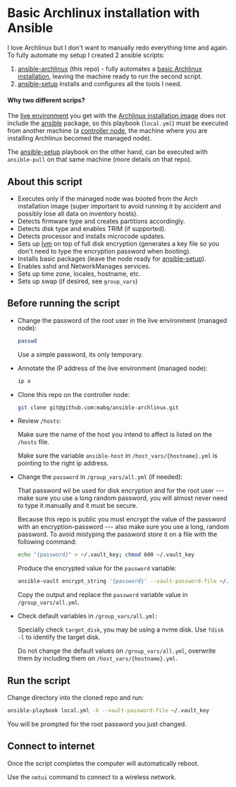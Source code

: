 # Basic Archlinux installation with Ansible

I love Archlinux but I don't want to manually redo everything time and again. To fully automate my setup I created 2 ansible scripts:

1. [ansible-archlinux](https://github.com/mabq/ansible-archlinux) (this repo) - fully automates a [basic Archlinux installation](https://wiki.archlinux.org/title/Installation_guide), leaving the machine ready to run the second script.
2. [ansible-setup](https://github.com/mabq/ansible-setup) installs and configures all the tools I need.

#### Why two different scrips?

The [live environment](https://wiki.archlinux.org/title/Installation_guide#Boot_the_live_environment) you get with the [Archlinux installation image](https://archlinux.org/download/) does not include the [ansible](https://archlinux.org/packages/extra/any/ansible/) package, so this playbook (`local.yml`) must be executed from another machine (a [controller node](https://docs.ansible.com/ansible/latest/getting_started/index.html#getting-started-with-ansible), the machine where you are installing Archlinux becomed the managed node).

The [ansible-setup](https://github.com/mabq/ansible-setup) playbook on the other hand, can be executed with `ansible-pull` on that same machine (more details on that repo).


## About this script

   - Executes only if the managed node was booted from the Arch installation image (super important to avoid running it by accident and possibly lose all data on inventory hosts).
   - Detects firmware type and creates partitions accordingly.
   - Detects disk type and enables TRIM (if supported).
   - Detects processor and installs microcode updates.
   - Sets up [lvm](https://wiki.archlinux.org/title/LVM) on top of full disk encryption (generates a key file so you don't need to type the encryption password when booting).
   - Installs basic packages (leave the node ready for [ansible-setup](https://github.com/mabq/ansible-setup)).
   - Enables sshd and NetworkManages services.
   - Sets up time zone, locales, hostname, etc.
   - Sets up swap (if desired, see `group_vars`)


## Before running the script

- Change the password of the root user in the live environment (managed node):

    ```bash
    passwd
    ```

    Use a simple password, its only temporary.

- Annotate the IP address of the live environment (managed node):

    ```bash
    ip a
    ```

- Clone this repo on the controller node:

   ```bash
   git clone git@github.com:mabq/ansible-archlinux.git
   ``` 

- Review `/hosts`:

    Make sure the name of the host you intend to affect is listed on the `/hosts` file.

    Make sure the variable `ansible-host` in `/host_vars/{hostname}.yml` is pointing to the right ip address.

- Change the `password` in `/group_vars/all.yml` (if needed):

    That password wil be used for disk encryption and for the root user --- make sure you use a long random password, you will almost never need to type it manually and it must be secure.

    Because this repo is public you must encrypt the value of the password with an encryption-password --- also make sure you use a long, random password. To avoid mistyping the password store it on a file with the following command:

    ```bash
    echo "{password}" > ~/.vault_key; chmod 600 ~/.vault_key
    ```

    Produce the encrypted value for the `password` variable:

    ```bash
    ansible-vault encrypt_string '{password}' --vault-password-file ~/.vault_key --name 'password'`
    ```

    Copy the output and replace the `password` variable value in `/group_vars/all.yml`.

- Check default variables in `/group_vars/all.yml`:

    Specially check `target_disk`, you may be using a nvme disk. Use `fdisk -l` to identify the target disk.

    Do not change the default values on `/group_vars/all.yml`, overwrite them by including them on `/host_vars/{hostname}.yml`.


## Run the script

Change directory into the cloned repo and run:

```bash
ansible-playbook local.yml -k --vault-password-file ~/.vault_key
```

You will be prompted for the root password you just changed.


## Connect to internet

Once the script completes the computer will automatically reboot.

Use the `nmtui` command to connect to a wireless network.

